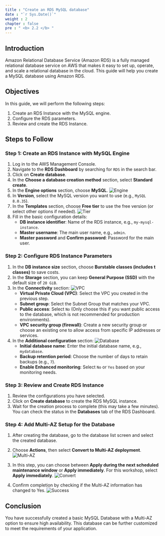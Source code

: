 ```yaml
---
title : "Create an RDS MySQL database"
date : "`r Sys.Date()`"
weight : 2
chapter : false
pre : " <b> 2.2 </b> "
---
```


## Introduction

Amazon Relational Database Service (Amazon RDS) is a fully managed relational database service on AWS that makes it easy to set up, operate, and scale a relational database in the cloud. This guide will help you create a MySQL database using Amazon RDS.

## Objectives

In this guide, we will perform the following steps:
1. Create an RDS Instance with the MySQL engine.
2. Configure the RDS parameters.
3. Review and create the RDS Instance.

## Steps to Follow

### Step 1: Create an RDS Instance with MySQL Engine

1. Log in to the AWS Management Console.
2. Navigate to the **RDS Dashboard** by searching for `RDS` in the search bar.
3. Click on **Create database**.
4. In the **Choose a database creation method** section, select **Standard create**.
5. In the **Engine options** section, choose **MySQL**.
![Engine](/images/2-TaskList/2.2-CreateRDS/engine.png)
6. In **Version**, select the MySQL version you want to use (e.g., `MySQL 8.0.35`).
7. In the **Templates** section, choose **Free tier** to use the free version (or select other options if needed).
![Tier](/images/2-TaskList/2.2-CreateRDS/free-tier.png)
8. Fill in the basic configuration details:
   - **DB instance identifier**: Name of the RDS instance, e.g., `my-mysql-instance`.
   - **Master username**: The main user name, e.g., `admin`.
   - **Master password** and **Confirm password**: Password for the main user.

### Step 2: Configure RDS Instance Parameters

1. In the **DB instance size** section, choose **Burstable classes (includes t classes)** to save costs.
2. In the **Storage** section, you can keep **General Purpose (SSD)** with the default size of `20 GiB`.
3. In the **Connectivity** section:
![VPC](/images/2-TaskList/2.2-CreateRDS/vpc.png)
   - **Virtual Private Cloud (VPC)**: Select the VPC you created in the previous step.
   - **Subnet group**: Select the Subnet Group that matches your VPC.
   - **Public access**: Select `No` (Only choose this if you want public access to the database, which is not recommended for production environments).
   - **VPC security group (firewall)**: Create a new security group or choose an existing one to allow access from specific IP addresses or services.
4. In the **Additional configuration** section:
![Database](/images/2-TaskList/2.2-CreateRDS/database_name.png)
   - **Initial database name**: Enter the initial database name, e.g., `mydatabase`.
   - **Backup retention period**: Choose the number of days to retain backups (e.g., `7`).
   - **Enable Enhanced monitoring**: Select `No` or `Yes` based on your monitoring needs.

### Step 3: Review and Create RDS Instance

1. Review the configurations you have selected.
2. Click on **Create database** to create the RDS MySQL instance.
3. Wait for the creation process to complete (this may take a few minutes). You can check the status in the **Databases** tab of the RDS Dashboard.

### Step 4: Add Multi-AZ Setup for the Database

1. After creating the database, go to the database list screen and select the created database.
2. Choose **Actions**, then select **Convert to Multi-AZ deployment**.
![Multi-AZ](/images/2-TaskList/2.2-CreateRDS/multi-az.png)

3. In this step, you can choose between **Apply during the next scheduled maintenance window** or **Apply immediately**. For this workshop, select **Apply immediately**.
![Convert](/images/2-TaskList/2.2-CreateRDS/convert.png)

4. Confirm completion by checking if the Multi-AZ information has changed to Yes.
![Success](/images/2-TaskList/2.2-CreateRDS/convert-success.png)

## Conclusion

You have successfully created a basic MySQL Database with a Multi-AZ option to ensure high availability. This database can be further customized to meet the requirements of your application.
